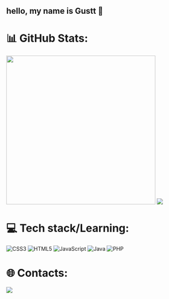 

## hello, my name is Gustt 👋

# 📊 GitHub Stats:
<img width="395px" src="https://github-readme-stats.vercel.app/api?username=GusFrig&show_icons=true&theme=neon&include_all_commits=true&count_private=true"/> <img src="https://github-readme-stats.vercel.app/api/top-langs/?username=GusFrig&layout=compact&langs_count=7&theme=neon"/>

# 💻 Tech stack/Learning:
![CSS3](https://img.shields.io/badge/css3-%231572B6.svg?style=for-the-badge&logo=css3&logoColor=white) ![HTML5](https://img.shields.io/badge/html5-%23E34F26.svg?style=for-the-badge&logo=html5&logoColor=white) ![JavaScript](https://img.shields.io/badge/javascript-%23323330.svg?style=for-the-badge&logo=javascript&logoColor=%23F7DF1E) ![Java](https://img.shields.io/badge/java-%23ED8B00.svg?style=for-the-badge&logo=openjdk&logoColor=white) ![PHP](https://img.shields.io/badge/php-%23777BB4.svg?style=for-the-badge&logo=php&logoColor=white)  

# 🌐 Contacts:

<div>
  <a href = "gugapachecops4@gmail.com"><img src="https://img.shields.io/badge/-Gmail-%23333?style=for-the-badge&logo=gmail&logoColor=white" target="_blank"></a>
 
</div>
